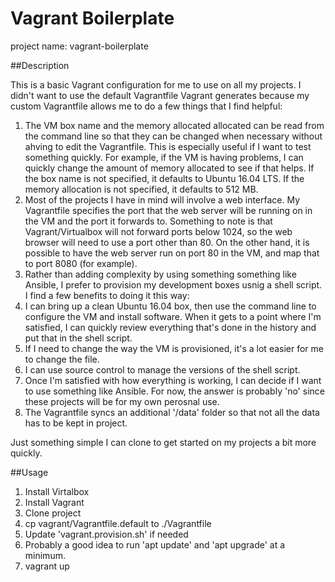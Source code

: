 # Vagrant Boilerplate

project name: vagrant-boilerplate

##Description

This is a basic Vagrant configuration for me to use on all my projects.  I didn't want to use the default Vagrantfile Vagrant generates because my custom Vagrantfile allows me to do a few things that I find helpful:

1. The VM box name and the memory allocated allocated can be read from the command line so that they can be changed when necessary without ahving to edit the Vagrantfile.  This is especially useful if I want to test something quickly.  For example, if the VM is having problems, I can quickly change the amount of memory allocated to see if that helps.  If the box name is not specified, it defaults to Ubuntu 16.04 LTS.  If the memory allocation is not specified, it defaults to 512 MB.
2.  Most of the projects I have in mind will involve a web interface.  My Vagrantfile specifies the port that the web server will be running on in the VM and the port it forwards to.  Something to note is that Vagrant/Virtualbox will not forward ports below 1024, so the web browser will need to use a port other than 80.  On the other hand, it is possible to have the web server run on port 80 in the VM, and map that to port 8080 (for example).
3.  Rather than adding complexity by using something something like Ansible, I prefer to provision my development boxes usnig a shell script.  I find a few benefits to doing it this way:
  1. I can bring up a clean Ubuntu 16.04 box, then use the command line to configure the VM and install software.  When it gets to a point where I'm satisfied, I can quickly review everything that's done in the history and put that in the shell script.
  2. If I need to change the way the VM is provisioned, it's a lot easier for me to change the file.
  3. I can use source control to manage the versions of the shell script.
  4. Once I'm satisfied with how everything is working, I can decide if I want to use something like Ansible.  For now, the answer is probably 'no' since these projects will be for my own perosnal use.
4. The Vagrantfile syncs an additional '/data' folder so that not all the data has to be kept in project.

Just something simple I can clone to get started on my projects a bit more quickly.

##Usage

1. Install Virtalbox
2. Install Vagrant
3. Clone project
4. cp vagrant/Vagrantfile.default to ./Vagrantfile
5. Update 'vagrant.provision.sh' if needed
  1. Probably a good idea to run 'apt update' and 'apt upgrade' at a minimum.
6. vagrant up

